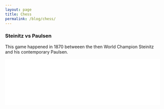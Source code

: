```yaml
---
layout: page
title: Chess
permalink: /blog/chess/
---
```


### Steinitz vs Paulsen

This game happened in 1870 betweeen the then World Champion Steinitz and his contemporary Paulsen.

<iframe id="8094383" allowtransparency="true" frameborder="0" style="width:100%;border:none;" src="//www.chess.com/emboard?id=8094383"></iframe><script>window.addEventListener("message",e=>{e['data']&&"8094383"===e['data']['id']&&document.getElementById(`${e['data']['id']}`)&&(document.getElementById(`${e['data']['id']}`).style.height=`${e['data']['frameHeight']+30}px`)});</script>
